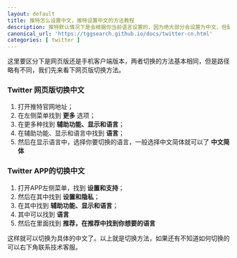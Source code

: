 ```yaml
---
layout: default
title: 推特怎么设置中文，推特设置中文的方法教程
description: 推特默认情况下是会根据你当前语言设置的，因为绝大部分会设置为中文，但是偶有一些情况下判定出现问题，被默认设置为英文，因此就需要手动切换为中文。
canonical_url: 'https://tggsearch.github.io/docs/twitter-cn.html'
categories: [ twitter ]
---
```

这里要区分下是网页版还是手机客户端版本，两者切换的方法基本相同，但是路径略有不同，我们先来看下网页版切换方法。
### Twitter 网页版切换中文

1. 打开推特官网地址；
2. 在左侧菜单找到 <b>更多</b> 选项；
3. 在更多种找到 <b>辅助功能、显示和语言</b>；
4. 在辅助功能、显示和语言中找到 <b>语言</b>；
5. 然后在显示语言中，选择你要切换的语言，一般选择中文简体就可以了 <b>中文简体</b>

### Twitter APP的切换中文

1. 打开APP左侧菜单，找到 <b>设置和支持</b>；
2. 然后在其中找到 <b>设置和隐私</b>；
3. 在其中找到 <b>辅助功能、显示和语言</b>；
4. 其中可以找到 <b>语言</b>
5. 然后在里面找到 <b>推荐，在推荐中找到你想要的语言</b>

这样就可以切换为具体的中文了。以上就是切换方法，如果还有不知道如何切换的可以右下角联系技术客服。